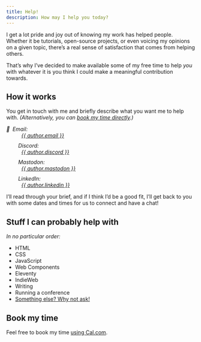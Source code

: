 ```yaml
---
title: Help!
description: How may I help you today?
---
```


I get a lot pride and joy out of knowing my work has helped people. Whether it be tutorials, open-source projects, or even voicing my opinions on a given topic, there’s a real sense of satisfaction that comes from helping others.

That’s why I’ve decided to make available some of my free time to help *you* with whatever it is you think I could make a meaningful contribution towards.

<h2 id="how">How it works</h2>

You get in touch with me and briefly describe what you want me to help with. *(Alternatively, you can [book my time directly](#calendar).)*

<address>
    <dl>
        <dt><c-emoji style="margin-inline-end: 1ex;">📧</c-emoji>Email:</dt>
        <dd><a href="mailto:{{ author.email }}" class=" [ canada ] ">{{ author.email }}</a></dd>
        <dt><c-emoji><svg width="24" height="24" aria-hidden="true" focusable="false" style="margin-inline-end: 1ex;"><use href="#svg--discord"></use></svg></c-emoji>Discord:</dt>
        <dd><a href="https://discordapp.com/users/{{ author.discord_id }}" class=" [ canada ] " title="{{ author.name }} on Discord">{{ author.discord }}</a></dd>
        <dt><c-emoji><svg width="24" height="24" aria-hidden="true" focusable="false" style="margin-inline-end: 1ex;"><use href="#svg--mastodon"></use></svg></c-emoji>Mastodon:</dt>
        <dd><a href="https://{{ author.mastodon_domain }}/@{{ author.mastodon.split('@')[1] }}" class=" [ canada ] " title="{{ author.name }} on Mastodon">{{ author.mastodon }}</a></dd>
        <dt><c-emoji><svg width="24" height="24" aria-hidden="true" focusable="false" style="margin-inline-end: 1ex;"><use href="#svg--linkedin"></use></svg></c-emoji>LinkedIn:</dt>
        <dd><a href="https://www.linkedin.com/in/{{ author.linkedin }}" class=" [ canada ] " title="{{ author.name }} on LinkedIn">{{ author.linkedin }}</a></dd>
    </dl>
</address>

I’ll read through your brief, and if I think I’d be a good fit, I’ll get back to you with some dates and times for us to connect and have a chat!

<h2 id="what">Stuff I can probably help with</h2>

*In no particular order:*

- HTML
- CSS
- JavaScript
- Web Components
- Eleventy
- IndieWeb
- Writing
- Running a conference
- [Something else? Why not ask!](#how)

<h2 id="calendar">Book my time</h2>

Feel free to book my time <a href="https://cal.com/chrisburnell" rel="external noopener">using Cal.com</a>.

<is-land on:visible>
    <div id="cal-embed" style="overflow: scroll;"></div>
    <script>{% include '../js/imports/cal-embed.js' %}</script>
</is-land>
